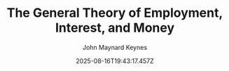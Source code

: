---
title: "The General Theory of Employment, Interest, and Money"
date: "2025-08-16T19:43:17.457Z"
author: "John Maynard Keynes"
read_year: "NO"
recommendation: '3'
url: /bookshelf/the-general-theory-of-employment-interest-and-money
---